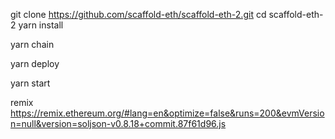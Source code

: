 git clone https://github.com/scaffold-eth/scaffold-eth-2.git
cd scaffold-eth-2
yarn install

yarn chain

yarn deploy

yarn start


remix 
https://remix.ethereum.org/#lang=en&optimize=false&runs=200&evmVersion=null&version=soljson-v0.8.18+commit.87f61d96.js

